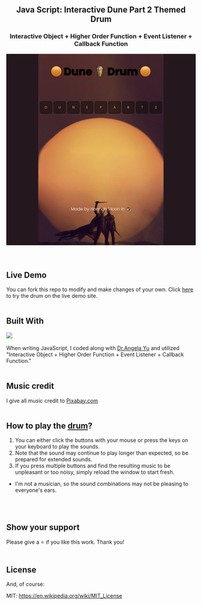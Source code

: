 <h2 align="center">
  Java Script: Interactive Dune Part 2 Themed Drum <br/>
</h2>

<h3 align="center">
  Interactive Object + Higher Order Function + Event Listener + Callback Function
</h3>

<div align="center">
  <img alt="Demo" src="dune2.png">
</div>
<br>
<br>

## Live Demo
You can fork this repo to modify and make changes of your own. 
Click  <a href="https://hannah-moon.github.io/15_JS_Dune2_Drum/">here</a> to try the drum on the live demo site.
<br>
<br>


## Built With
<p align="left"><img src="https://skillicons.dev/icons?i=vscode,github,html,css,js,nodejs"> </a> </p>
When writing JavaScript, I coded along with <a href="https://twitter.com/yu_angela?ref_src=twsrc%5Egoogle%7Ctwcamp%5Eserp%7Ctwgr%5Eauthor">Dr.Angela Yu<a/> and utilized "Interactive Object + Higher Order Function + Event Listener + Callback Function."
<br>
<br>

  
## Music credit 
I give all music credit to <a href="https://pixabay.com/music/">Pixabay.com</a>
<br>
<br>


## How to play the <a href="https://hannah-moon.github.io/15_JS_Dune2_Drum/">drum</a>? 
1. You can either click the buttons with your mouse or press the keys on your keyboard to play the sounds.
2. Note that the sound may continue to play longer than expected, so be prepared for extended sounds.
3. If you press multiple buttons and find the resulting music to be unpleasant or too noisy, simply reload the window to start fresh.

* I'm not a musician, so the sound combinations may not be pleasing to everyone's ears.
<br>
<br>


## Show your support

Please give a ⭐ if you like this work. Thank you!
<br>
<br>


## License

And, of course:

MIT: <https://en.wikipedia.org/wiki/MIT_License>
